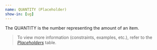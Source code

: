 ```yaml
---
name: QUANTITY (Placeholder)
show-in: [ug]
---
```

<!-- Make sure this is kept the same as the table cell entry. -->
The QUANTITY is the number representing the amount of an item.

> To view more information (constraints, examples, etc.), refer to the [_Placeholders_](#placeholders) table.

